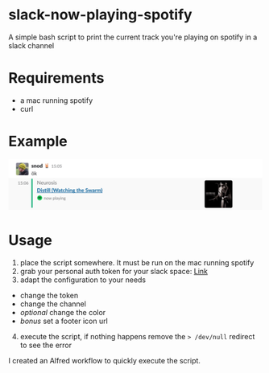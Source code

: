 # slack-now-playing-spotify
A simple bash script to print the current track you're playing on spotify in a slack channel

# Requirements
- a mac running spotify
- curl

# Example
![Example](example.png)

# Usage

1. place the script somewhere. It must be run on the mac running spotify
2. grab your personal auth token for your slack space: [Link](https://api.slack.com/custom-integrations/legacy-tokens)
3. adapt the configuration to your needs
  - change the token
  - change the channel
  - *optional* change the color
  - *bonus* set a footer icon url
4. execute the script, if nothing happens remove the `> /dev/null` redirect to see the error

I created an Alfred workflow to quickly execute the script.
